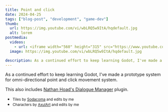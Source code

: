 ```yaml
---
title: Point and click
date: 2024-04-25
tags: ["blog-post", "development", "game-dev"]
thumb:
  url: https://img.youtube.com/vi/wbLRQ5w9ItA/hqdefault.jpg
  alt: lorem
postmedia:
  videos:
    - url: <iframe width="560" height="315" src="https://www.youtube.com/embed/wbLRQ5w9ItA?si=N0hOrHbuXcpt2ZDH" title="YouTube video player" frameborder="0" allow="accelerometer; autoplay; clipboard-write; encrypted-media; gyroscope; picture-in-picture; web-share" referrerpolicy="strict-origin-when-cross-origin" allowfullscreen></iframe>
  image: https://img.youtube.com/vi/wbLRQ5w9ItA/hqdefault.jpg

description: As a continued effort to keep learning Godot, I've made a prototype system for omni-directional point and click movement system.
---
```


As a continued effort to keep learning Godot, I've made a prototype system for omni-directional point and click movement system.

This also includes <a href="https://github.com/nathanhoad/godot_dialogue_manager">Nathan Hoad's Dialogue Manager</a> plugin.

<ul class="list-unstyled">
  <li>
    <small>Tiles by <a href="https://sodacoma.itch.io/awakening-complete-tileset">Sodacoma</a> and edits by me</small>
  </li>
  <li>
    <small>Characters by <a href="https://axulart.itch.io/small-8-direction-characters">AxulArt</a> and edits by me</small>
  </li>
</ul>
